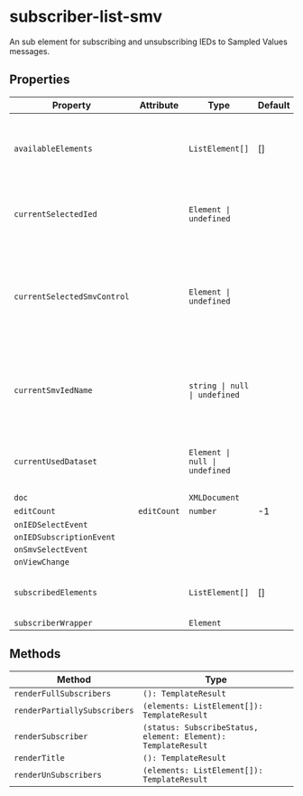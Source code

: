 # subscriber-list-smv

An sub element for subscribing and unsubscribing IEDs to Sampled Values messages.

## Properties

| Property                    | Attribute   | Type                           | Default | Description                                      |
|-----------------------------|-------------|--------------------------------|---------|--------------------------------------------------|
| `availableElements`         |             | `ListElement[]`                | []      | List holding all current available Elements which are not subscribed. |
| `currentSelectedIed`        |             | `Element \| undefined`         |         | Current selected IED (when in Subscriber view)   |
| `currentSelectedSmvControl` |             | `Element \| undefined`         |         | Current selected Sampled Values element (when in GOOSE Publisher view) |
| `currentSmvIedName`         |             | `string \| null \| undefined`  |         | The name of the IED belonging to the current selected Sampled Values |
| `currentUsedDataset`        |             | `Element \| null \| undefined` |         | The current used dataset for subscribing / unsubscribing |
| `doc`                       |             | `XMLDocument`                  |         |                                                  |
| `editCount`                 | `editCount` | `number`                       | -1      |                                                  |
| `onIEDSelectEvent`          |             |                                |         |                                                  |
| `onIEDSubscriptionEvent`    |             |                                |         |                                                  |
| `onSmvSelectEvent`          |             |                                |         |                                                  |
| `onViewChange`              |             |                                |         |                                                  |
| `subscribedElements`        |             | `ListElement[]`                | []      | List holding all current subscribed Elements.    |
| `subscriberWrapper`         |             | `Element`                      |         |                                                  |

## Methods

| Method                       | Type                                             |
|------------------------------|--------------------------------------------------|
| `renderFullSubscribers`      | `(): TemplateResult`                             |
| `renderPartiallySubscribers` | `(elements: ListElement[]): TemplateResult`      |
| `renderSubscriber`           | `(status: SubscribeStatus, element: Element): TemplateResult` |
| `renderTitle`                | `(): TemplateResult`                             |
| `renderUnSubscribers`        | `(elements: ListElement[]): TemplateResult`      |
